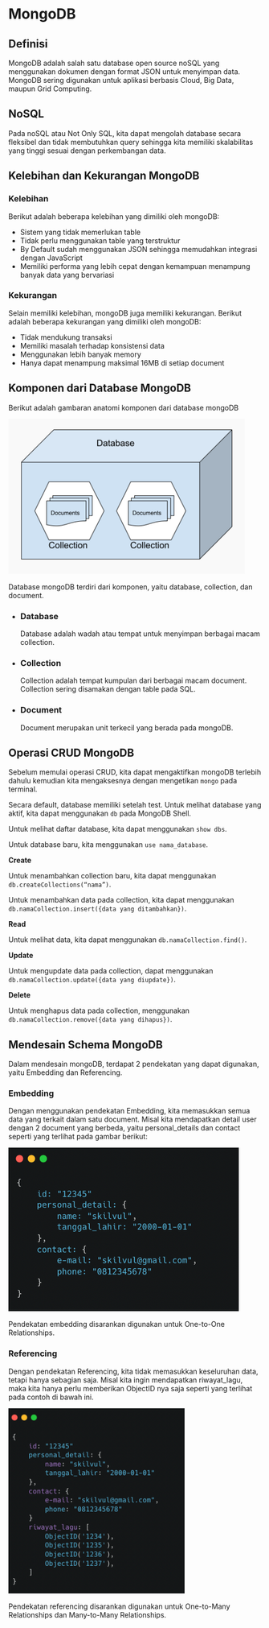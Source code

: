 # MongoDB

## Definisi
MongoDB adalah salah satu database open source noSQL yang menggunakan dokumen dengan format JSON untuk menyimpan data. MongoDB sering digunakan untuk aplikasi berbasis Cloud, Big Data, maupun Grid Computing.  

## NoSQL
Pada noSQL atau Not Only SQL, kita dapat mengolah database secara fleksibel dan tidak membutuhkan query sehingga kita memiliki skalabilitas yang tinggi sesuai dengan perkembangan data.

## Kelebihan dan Kekurangan MongoDB

### Kelebihan
Berikut adalah beberapa kelebihan yang dimiliki oleh mongoDB:

- Sistem yang tidak memerlukan table
- Tidak perlu menggunakan table yang terstruktur
- By Default sudah menggunakan JSON sehingga memudahkan integrasi dengan JavaScript
- Memiliki performa yang lebih cepat dengan kemampuan menampung banyak data yang bervariasi

### Kekurangan
Selain memiliki kelebihan, mongoDB juga memiliki kekurangan. Berikut adalah beberapa kekurangan yang dimiliki oleh mongoDB:

- Tidak mendukung transaksi
- Memiliki masalah terhadap konsistensi data
- Menggunakan lebih banyak memory
- Hanya dapat menampung maksimal 16MB di setiap document

## Komponen dari Database MongoDB
Berikut adalah gambaran anatomi komponen dari database mongoDB

![komponen mongoDB](https://github.com/fiir09/Writing-and-Presentation-Test/blob/main/Module%2018%20-%20MongoDB/komponen%20mongodb.png)

Database mongoDB terdiri dari  komponen, yaitu database, collection, dan document.

- ### Database

  Database adalah wadah atau tempat untuk menyimpan berbagai macam collection.

- ### Collection

  Collection adalah tempat kumpulan dari berbagai macam document. Collection sering disamakan dengan table pada SQL.

- ### Document

  Document merupakan unit terkecil yang berada pada mongoDB.

## Operasi CRUD MongoDB
Sebelum memulai operasi CRUD, kita dapat mengaktifkan mongoDB terlebih dahulu kemudian kita mengaksesnya dengan mengetikan `mongo` pada terminal.

Secara default, database memiliki setelah test. Untuk melihat database yang aktif, kita dapat menggunakan `db` pada MongoDB Shell.

Untuk melihat daftar database, kita dapat menggunakan `show dbs`.

Untuk database baru, kita menggunakan `use nama_database`.

**Create**

Untuk menambahkan collection baru, kita dapat menggunakan `db.createCollections(“nama”)`.

Untuk menambahkan data pada collection, kita dapat menggunakan `db.namaCollection.insert({data yang ditambahkan})`.

**Read**

Untuk melihat data, kita dapat menggunakan `db.namaCollection.find()`.

**Update**

Untuk mengupdate data pada collection, dapat menggunakan `db.namaCollection.update({data yang diupdate})`.

**Delete**

Untuk menghapus data pada collection, menggunakan `db.namaCollection.remove({data yang dihapus})`.

## Mendesain Schema MongoDB
Dalam mendesain mongoDB, terdapat 2 pendekatan yang dapat digunakan, yaitu Embedding dan Referencing.

### Embedding

Dengan menggunakan pendekatan Embedding, kita memasukkan semua data yang terkait dalam satu document. Misal kita mendapatkan detail user dengan 2 document yang berbeda, yaitu personal_details dan contact seperti yang terlihat pada gambar berikut:

![embedding](https://github.com/fiir09/Writing-and-Presentation-Test/blob/main/Module%2018%20-%20MongoDB/embedded.png)

Pendekatan embedding disarankan digunakan untuk One-to-One Relationships.

### Referencing

Dengan pendekatan Referencing, kita tidak memasukkan keseluruhan data, tetapi hanya sebagian saja. Misal kita ingin mendapatkan riwayat_lagu, maka kita hanya perlu memberikan ObjectID nya saja seperti yang terlihat pada contoh di bawah ini.

![referencing](https://github.com/fiir09/Writing-and-Presentation-Test/blob/main/Module%2018%20-%20MongoDB/referencing.png)

Pendekatan referencing disarankan digunakan untuk One-to-Many Relationships dan Many-to-Many Relationships.

